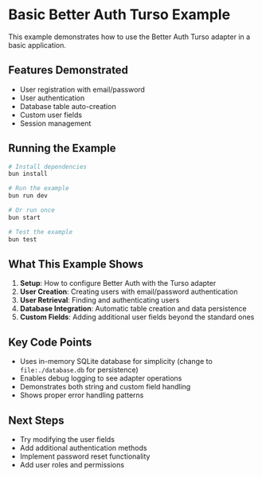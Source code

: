 # Basic Better Auth Turso Example

This example demonstrates how to use the Better Auth Turso adapter in a basic application.

## Features Demonstrated

- User registration with email/password
- User authentication
- Database table auto-creation
- Custom user fields
- Session management

## Running the Example

```bash
# Install dependencies
bun install

# Run the example
bun run dev

# Or run once
bun start

# Test the example
bun test
```

## What This Example Shows

1. **Setup**: How to configure Better Auth with the Turso adapter
2. **User Creation**: Creating users with email/password authentication
3. **User Retrieval**: Finding and authenticating users
4. **Database Integration**: Automatic table creation and data persistence
5. **Custom Fields**: Adding additional user fields beyond the standard ones

## Key Code Points

- Uses in-memory SQLite database for simplicity (change to `file:./database.db` for persistence)
- Enables debug logging to see adapter operations
- Demonstrates both string and custom field handling
- Shows proper error handling patterns

## Next Steps

- Try modifying the user fields
- Add additional authentication methods
- Implement password reset functionality
- Add user roles and permissions